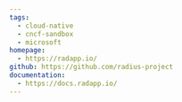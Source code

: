 ```yaml
---
tags:
  - cloud-native
  - cncf-sandbox
  - microsoft
homepage:
  - https://radapp.io/
github: https://github.com/radius-project
documentation:
  - https://docs.radapp.io/
---
```

